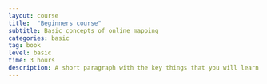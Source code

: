 ```yaml
---
layout: course
title:  "Beginners course"
subtitle: Basic concepts of online mapping
categories: basic
tag: book
level: basic
time: 3 hours
description: A short paragraph with the key things that you will learn  in this lesson. A short paragraph with the key things that you will learn  in this lesson. 
---
```



